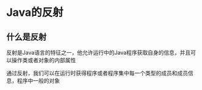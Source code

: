 # Java的反射

## 什么是反射

反射是Java语言的特征之一，他允许运行中的Java程序获取自身的信息，并且可以操作类或者对象的内部属性

通过反射，我们可以在运行时获得程序或者程序集中每一个类型的成员和成员信息，程序中一般的对象